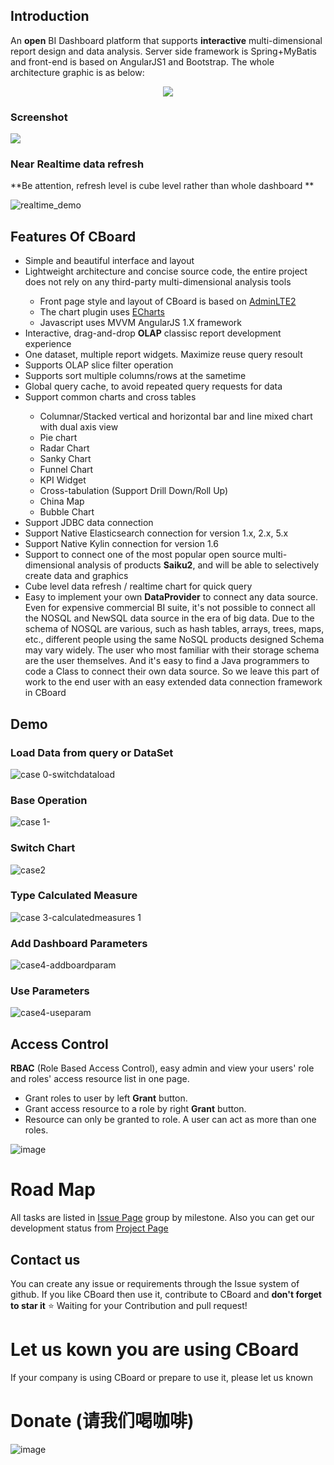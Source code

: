 ## Introduction
An **open** BI Dashboard platform that supports **interactive** multi-dimensional report design and data analysis. Server side framework is Spring+MyBatis and front-end is based on AngularJS1 and Bootstrap. The whole architecture graphic is as below:

<div style="text-align:center">
  <img class="img-responsive" src="./assets/arch.png"  />
</div>


### Screenshot
![](assets/cboard_snapshot.png)

### Near Realtime data refresh
**Be attention, refresh level is cube level rather than whole dashboard **

![realtime_demo](assets/realtime_dashboard.gif)

## Features Of CBoard

* Simple and beautiful interface and layout</li>
* Lightweight architecture and concise source code, the entire project does not rely on any third-party multi-dimensional analysis tools </li>
  * Front page style and layout of CBoard is based on <a href="http://echarts.baidu.com/">AdminLTE2</a></li>
  * The chart plugin uses <a href="http://echarts.baidu.com/">ECharts</a> </li>
  * Javascript uses MVVM AngularJS 1.X framework  </li>
* Interactive, drag-and-drop **OLAP** classisc report development experience
* One dataset, multiple report widgets. Maximize reuse query resoult
* Supports OLAP slice filter operation
* Supports sort multiple columns/rows at the sametime
* Global query cache, to avoid repeated query requests for data
* Support common charts and cross tables</li>
  * Columnar/Stacked vertical and horizontal bar and line mixed chart with dual axis view
  * Pie chart
  * Radar Chart
  * Sanky Chart
  * Funnel Chart
  * KPI Widget
  * Cross-tabulation (Support Drill Down/Roll Up)
  * China Map
  * Bubble Chart
* Support JDBC data connection
* Support Native Elasticsearch connection for version 1.x, 2.x, 5.x
* Support Native Kylin connection for version 1.6
* Support to connect one of the most popular open source multi-dimensional analysis of products **Saiku2**, and will be able to selectively create data and graphics
* Cube level data refresh / realtime chart for quick query
* Easy to implement your own **DataProvider** to connect any data source. Even for expensive commercial BI suite, it's not possible to connect all the NOSQL and NewSQL data source in the era of big data. Due to the schema of NOSQL are various, such as hash tables, arrays, trees, maps, etc., different people using the same NoSQL products designed Schema may vary widely. The user who most familiar with their storage schema are the user themselves. And it's easy to find a Java programmers to code a Class to connect their own data source. So we leave this part of work to the end user with an easy extended data connection framework in CBoard

## Demo
### Load Data from query or DataSet
![case 0-switchdataload](assets/9a874210-cb7d-11e6-9b7e-11721aac322c.gif)
### Base Operation
![case 1-](assets/9c2ead88-cb7d-11e6-9ae4-4c1990f675c2.gif)
### Switch Chart
![case2](assets/9de976b2-cb7d-11e6-8217-4290e5ad039b.gif)
### Type Calculated Measure
![case 3-calculatedmeasures 1](assets/9f3be54a-cb7d-11e6-882b-ef82bbb5100b.gif)
### Add Dashboard Parameters
![case4-addboardparam](assets/74216f2e-cb82-11e6-9612-390a2f93184c.gif)
### Use Parameters
![case4-useparam](assets/73f81fe8-cb82-11e6-95ea-d98b43a4abf2.gif)


## Access Control
**RBAC** (Role Based Access Control), easy admin and view your users' role and roles' access resource list in one page.
- Grant roles to user by left **Grant** button.
- Grant access resource to a role by right **Grant** button.
- Resource can only be granted to role. A user can act as more than one roles.

![image](assets/UserAdmin_Snap.png)


# Road Map
All tasks are listed in [Issue Page](https://github.com/yzhang921/CBoard/issues) group by milestone.
Also you can get our development status from [Project Page](https://github.com/yzhang921/CBoard/projects)


## Contact us
You can create any issue or requirements through the Issue system of github.
If you like CBoard then use it, contribute to CBoard and **don't forget to star it** :star:
Waiting for your Contribution and pull request!


# Let us kown you are using CBoard
If your company is using CBoard or prepare to use it, please let us known

# Donate (请我们喝咖啡)
![image](assets/3eb1f00e-46b4-11e7-900f-77d9b1499f6b.png)